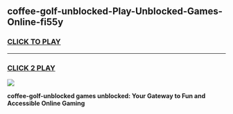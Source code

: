 
## coffee-golf-unblocked-Play-Unblocked-Games-Online-fi55y
<h3>
<a href="https://premium76.site?title=coffee-golf-unblocked&ref=25A">CLICK TO PLAY</a></h3>
<hr>

<h3>
<a href="https://premium76.site?title=coffee-golf-unblocked&ref=25A">CLICK 2 PLAY</a>
  
</h3>

<a href="https://premium76.site?title=coffee-golf-unblocked&ref=25A"><img src="https://clearcache.store/games.png"></a>


**coffee-golf-unblocked games unblocked: Your Gateway to Fun and Accessible Online Gaming**
